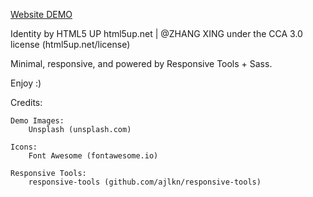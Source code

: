 [Website DEMO](zxupstar.github.io)

Identity by HTML5 UP
html5up.net | @ZHANG XING
under the CCA 3.0 license (html5up.net/license)


Minimal, responsive, and powered by Responsive Tools + Sass. 

Enjoy :)



Credits:

	Demo Images:
		Unsplash (unsplash.com)

	Icons:
		Font Awesome (fontawesome.io)

	Responsive Tools:
		responsive-tools (github.com/ajlkn/responsive-tools)
